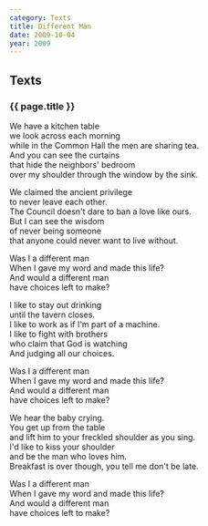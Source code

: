 ```yaml
---
category: Texts
title: Different Man
date: 2009-10-04
year: 2009
---
```


## Texts

### {{ page.title }}

We have a kitchen table<br>
we look across each morning<br>
while in the Common Hall the men are sharing tea.<br>
And you can see the curtains<br>
that hide the neighbors' bedroom<br>
over my shoulder through the window by the sink.

We claimed the ancient privilege<br>
to never leave each other.<br>
The Council doesn't dare to ban a love like ours.<br>
But I can see the wisdom<br>
of never being someone<br>
that anyone could never want to live without.

Was I a different man<br>
When I gave my word and made this life?<br>
And would a different man<br>
have choices left to make?

I like to stay out drinking<br>
until the tavern closes.<br>
I like to work as if I'm part of a machine.<br>
I like to fight with brothers<br>
who claim that God is watching<br>
And judging all our choices.

Was I a different man<br>
When I gave my word and made this life?<br>
And would a different man<br>
have choices left to make?

We hear the baby crying.<br>
You get up from the table<br>
and lift him to your freckled shoulder as you sing.<br>
I'd like to kiss your shoulder<br>
and be the man who loves him.<br>
Breakfast is over though, you tell me don't be late.

Was I a different man<br>
When I gave my word and made this life?<br>
And would a different man<br>
have choices left to make?
